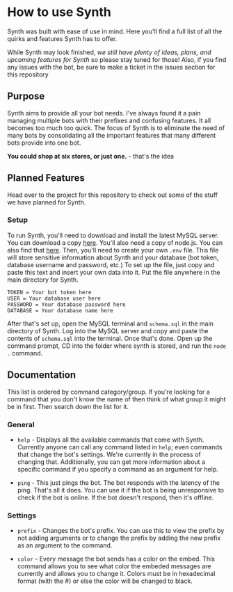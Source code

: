 # How to use Synth

Synth was built with ease of use in mind. Here you'll find a full list of all the quirks and features Synth has to offer.

While Synth may look finished, *we still have plenty of ideas, plans, and upcoming features for Synth* so please stay tuned for those! Also, if you find any issues with the bot, be sure to make a ticket in the issues section for this repository

## Purpose

Synth aims to provide all your bot needs. I've always found it a pain managing multiple bots with their prefixes and confusing features. It all becomes too much too quick. The focus of Synth is to eliminate the need of many bots by consolidating all the important features that many different bots provide into one bot.

**You could shop at six stores, or just one.** - that's the idea

## Planned Features

Head over to the project for this repository to check out some of the stuff we have planned for Synth.

### Setup

To run Synth, you'll need to download and install the latest MySQL server. You can download a copy [here](https://dev.mysql.com/downloads/installer/). You'll also need a copy of node.js. You can also find that [here](https://nodejs.org/en/download/). Then, you'll need to create your own `.env` file. This file will store sensitive information about Synth and your database (bot token, database username and password, etc.) To set up the file, just copy and paste this text and insert your own data into it. Put the file anywhere in the main directory for Synth.

```
TOKEN = Your bot token here
USER = Your database user here
PASSWORD = Your database password here
DATABASE = Your database name here
```

After that's set up, open the MySQL terminal and `schema.sql` in the main directory of Synth. Log into the MySQL server and copy and paste the contents of `schema.sql` into the terminal. Once that's done. Open up the command prompt, CD into the folder where synth is stored, and run the `node .` command.

## Documentation

This list is ordered by command category/group. If you're looking for a command that you don't know the name of then think of what group it might be in first. Then search down the list for it.

### General

* `help` - Displays all the available commands that come with Synth. Currently anyone can call any command listed in `help`; even commands that change the bot's settings. We're currently in the process of changing that. Additionally, you can get more information about a specific command if you specify a command as an argument for help.

* `ping` - This just pings the bot. The bot responds with the latency of the ping. That's all it does. You can use it if the bot is being unresponsive to check if the bot is online. If the bot doesn't respond, then it's offline. 

### Settings

* `prefix` - Changes the bot's prefix. You can use this to view the prefix by not adding arguments or to change the prefix by adding the new prefix as an argument to the command.

* `color` - Every message the bot sends has a color on the embed. This command allows you to see what color the embeded messages are currently and allows you to change it. Colors must be in hexadecimal format (with the #) or else the color will be changed to black.
